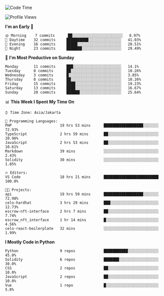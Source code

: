 <!--START_SECTION:waka-->
![Code Time](http://img.shields.io/badge/Code%20Time-1%2C132%20hrs%2038%20mins-blue)

![Profile Views](http://img.shields.io/badge/Profile%20Views-0-blue)

**I'm an Early 🐤** 

```text
🌞 Morning    7 commits      ██░░░░░░░░░░░░░░░░░░░░░░░   8.97% 
🌆 Daytime    32 commits     ██████████░░░░░░░░░░░░░░░   41.03% 
🌃 Evening    16 commits     █████░░░░░░░░░░░░░░░░░░░░   20.51% 
🌙 Night      23 commits     ███████░░░░░░░░░░░░░░░░░░   29.49%

```
📅 **I'm Most Productive on Sunday** 

```text
Monday       11 commits     ███░░░░░░░░░░░░░░░░░░░░░░   14.1% 
Tuesday      8 commits      ██░░░░░░░░░░░░░░░░░░░░░░░   10.26% 
Wednesday    3 commits      █░░░░░░░░░░░░░░░░░░░░░░░░   3.85% 
Thursday     8 commits      ██░░░░░░░░░░░░░░░░░░░░░░░   10.26% 
Friday       15 commits     ████░░░░░░░░░░░░░░░░░░░░░   19.23% 
Saturday     13 commits     ████░░░░░░░░░░░░░░░░░░░░░   16.67% 
Sunday       20 commits     ██████░░░░░░░░░░░░░░░░░░░   25.64%

```


📊 **This Week I Spent My Time On** 

```text
⌚︎ Time Zone: Asia/Jakarta

💬 Programming Languages: 
PHP                      19 hrs 53 mins      ██████████████████░░░░░░░   72.93% 
TypeScript               2 hrs 59 mins       ██░░░░░░░░░░░░░░░░░░░░░░░   10.96% 
JavaScript               2 hrs 53 mins       ██░░░░░░░░░░░░░░░░░░░░░░░   10.61% 
Markdown                 39 mins             ░░░░░░░░░░░░░░░░░░░░░░░░░   2.43% 
Solidity                 30 mins             ░░░░░░░░░░░░░░░░░░░░░░░░░   1.85%

🔥 Editors: 
VS Code                  18 hrs 21 mins      █████████████████████████   100.0%

🐱‍💻 Projects: 
api                      19 hrs 59 mins      ██████████████████░░░░░░░   72.98% 
celo-hardhat             3 hrs 29 mins       ███░░░░░░░░░░░░░░░░░░░░░░   12.73% 
escrow-nft-interface     2 hrs 7 mins        ██░░░░░░░░░░░░░░░░░░░░░░░   7.74% 
escrow_nft_interface     1 hr 14 mins        █░░░░░░░░░░░░░░░░░░░░░░░░   4.56% 
celo-react-boilerplate   32 mins             ░░░░░░░░░░░░░░░░░░░░░░░░░   1.99%

```

**I Mostly Code in Python** 

```text
Python                   9 repos             ███████████░░░░░░░░░░░░░░   45.0% 
Solidity                 6 repos             ███████░░░░░░░░░░░░░░░░░░   30.0% 
CSS                      2 repos             ██░░░░░░░░░░░░░░░░░░░░░░░   10.0% 
JavaScript               2 repos             ██░░░░░░░░░░░░░░░░░░░░░░░   10.0% 
Vue                      1 repo              █░░░░░░░░░░░░░░░░░░░░░░░░   5.0%

```



<!--END_SECTION:waka-->
